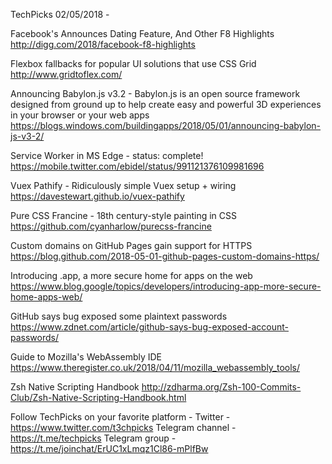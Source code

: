 TechPicks 02/05/2018 -

Facebook's Announces Dating Feature, And Other F8 Highlights
http://digg.com/2018/facebook-f8-highlights

Flexbox fallbacks for popular UI solutions that use CSS Grid
http://www.gridtoflex.com/

Announcing Babylon.js v3.2 - Babylon.js is an open source framework designed from ground up to help create easy and powerful 3D experiences in your browser or your web apps
https://blogs.windows.com/buildingapps/2018/05/01/announcing-babylon-js-v3-2/

Service Worker in MS Edge - status: complete!
https://mobile.twitter.com/ebidel/status/991121376109981696

Vuex Pathify - Ridiculously simple Vuex setup + wiring
https://davestewart.github.io/vuex-pathify

Pure CSS Francine - 18th century-style painting in CSS
https://github.com/cyanharlow/purecss-francine

Custom domains on GitHub Pages gain support for HTTPS
https://blog.github.com/2018-05-01-github-pages-custom-domains-https/

Introducing .app, a more secure home for apps on the web
https://www.blog.google/topics/developers/introducing-app-more-secure-home-apps-web/

GitHub says bug exposed some plaintext passwords
https://www.zdnet.com/article/github-says-bug-exposed-account-passwords/

Guide to Mozilla's WebAssembly IDE
https://www.theregister.co.uk/2018/04/11/mozilla_webassembly_tools/

Zsh Native Scripting Handbook
http://zdharma.org/Zsh-100-Commits-Club/Zsh-Native-Scripting-Handbook.html

Follow TechPicks on your favorite platform -
Twitter - https://www.twitter.com/t3chpicks
Telegram channel - https://t.me/techpicks
Telegram group - https://t.me/joinchat/ErUC1xLmqz1Cl86-mPlfBw